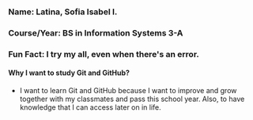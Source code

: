 ### Name: Latina, Sofia Isabel I.

### Course/Year: BS in Information Systems 3-A

### Fun Fact: I try my all, even when there's an error. 
#### Why I want to study Git and GitHub?
* I want to learn Git and GitHub because I want to improve and grow together with my classmates and pass this school year. Also, to have knowledge that I can access later on in life.